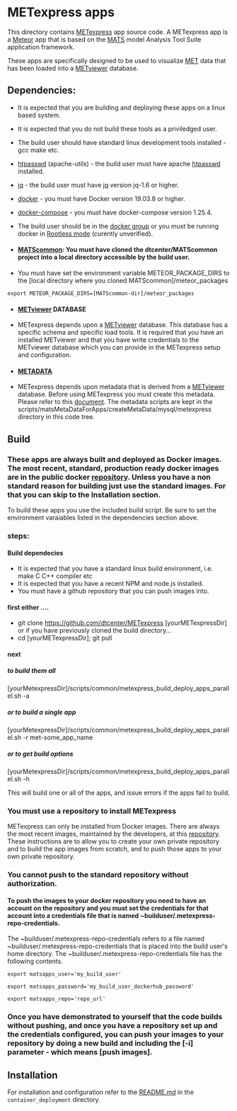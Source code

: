 # METexpress apps
This directory contains [METexpress](https://metexpress.nws.noaa.gov/) app source code. A METexpress app is a [Meteor](https://www.meteor.com/) app that is based on the [MATS](https://www.esrl.noaa.gov/gsd/mats/) model Analysis Tool Suite application framework.

These apps are specifically designed to be used to visualize [MET](https://dtcenter.org/community-code/model-evaluation-tools-met) data that has been loaded into a [METviewer](https://dtcenter.org/metplus-practical-session-guide-feb-2019/session-5-trkintfeature-relative/metviewer) database.

## Dependencies:
- It is expected that you are building and deploying these apps on a linux based system.
- It is expected that you do not build these tools as a priviledged user.
- The build user should have standard linux development tools installed - gcc make etc.
- [htpasswd](https://httpd.apache.org/docs/2.4/programs/htpasswd.html) (apache-utils) - the build user must have apache [htpasswd](https://httpd.apache.org/docs/2.4/programs/htpasswd.html) installed.
- [jq](https://stedolan.github.io/jq/) - the build user must have [jq](https://stedolan.github.io/jq/) version jq-1.6 or higher.
- [docker](https://www.docker.com/) - you must have Docker version 19.03.8 or higher.
- [docker-compose](https://docs.docker.com/compose/) - you must have docker-compose version 1.25.4.
- The build user should be in the [docker group](https://docs.docker.com/engine/install/linux-postinstall/) or you must be running docker in [Rootless mode](https://docs.docker.com/engine/security/rootless/) (curently unverified).
- #### [MATScommon](https://github.com/dtcenter/MATScommon): You must have cloned the dtcenter/MATScommon project into a local directory accessible by the build user.

- You must have set the environment variable METEOR_PACKAGE_DIRS to the [local directory where you cloned MATScommon]/meteor_packages
 
 `export METEOR_PACKAGE_DIRS=[MATScommon-dir]/meteor_packages`
- #### [METviewer](https://github.com/dtcenter/METviewer) DATABASE 
 - METexpress depends upon a [METviewer](https://github.com/dtcenter/METviewer) database. 
This database has a specific schema and specific load tools. 
It is required that you have an installed METviewer and that you 
have write credentials to the METviewer database which you can provide 
in the METexpress setup and configuration. 

- #### [METADATA](https://github.com/dtcenter/METexpress/blob/master/scripts/matsMetaDataForApps/README_METADATA.md) 
- METexpress depends upon metadata that is derived from a 
 [METviewer](https://github.com/dtcenter/METviewer) database. 
 Before using METexpress you must create this metadata. 
 Please refer to this [document](https://github.com/dtcenter/METexpress/blob/master/scripts/matsMetaDataForApps/README_METADATA.md).
 The metadata scripts are kept in the scripts/matsMetaDataForApps/createMetaData/mysql/metexpress directory in this code tree.

## Build
### These apps are always built and deployed as Docker images. The most recent, standard, production ready docker images are in the public docker  [repository](https://hub.docker.com/repository/docker/dtcenter/metexpress-production). Unless you have a non standard reason for building just use the standard images. For that you can skip to the Installation section.
To build these apps you use the included build script.
Be sure to set the environment varaiables listed in the dependencies section above.
### steps:
#### Build dependecies
 - It is expected that you have a standard linux build environment, i.e. make C C++ compiler etc
 - It is expected that you have a recent NPM and node.js installed.
 - You must have a github repository that you can push images into.
#### first either ....
- git clone https://github.com/dtcenter/METexpress [yourMETexpressDir] 
or if you have previously cloned the build directory...
- cd [yourMETexpressDir]; git pull
#### next
##### to build them all
[yourMetexpressDir]/scripts/common/metexpress_build_deploy_apps_parallel.sh -a 
##### or to build a single app
[yourMetexpressDir]/scripts/common/metexpress_build_deploy_apps_parallel.sh -r met-some_app_name 
##### or to get build options
[yourMetexpressDir]/scripts/common/metexpress_build_deploy_apps_parallel.sh -h

This will build one or all of the apps, and issue errors if the apps fail to build.
### You must use a repository to install METexpress
METexpress can only be installed from Docker images. There are always the most recent images, maintained by the developers, at this [repository](https://github.com/dtcenter/METexpress).
These instructions are to allow you to create your own private repository and to build the app images from scratch, and to push those apps to your own private repository.
### You cannot push to the standard repository without authorization.
#### To push the images to your docker repository you need to have an account on the repository and you must set the credentials for that account into a credentials file that is named ~builduser/.metexpress-repo-credentials.
The ~builduser/.metexpress-repo-credentials refers to a file named ~builduser/.metexpress-repo-credentials that is placed into the build user's home directory.
The ~builduser/.metexpress-repo-credentials file has the following contents.

`export matsapps_user='my_build_user'`
 
`export matsapps_password='my_build_user_dockerhub_password'`

`export matsapps_repo='repo_url'`

### Once you have demonstrated to yourself that the code builds without pushing, and once you have a repository set up and the credentials configured, you can push your images to your repository by doing a new build and including the [-i] parameter - which means [push images].

## Installation
For installation and configuration refer to the [README.md](https://github.com/dtcenter/METexpress/blob/master/container_deployment/README-INSTALL.md) in the `container_deployment` directory.


 

